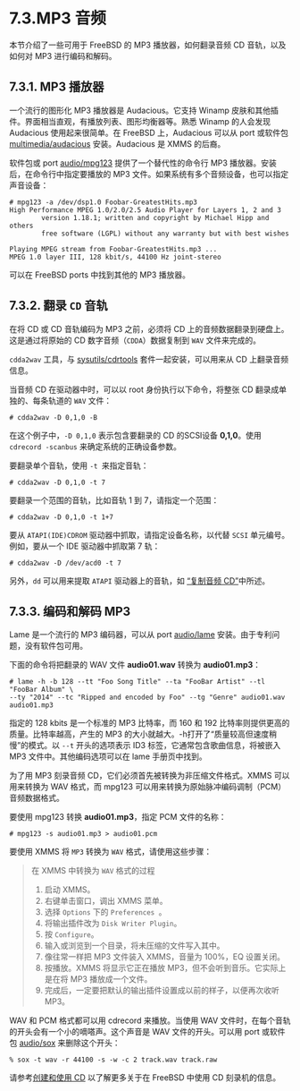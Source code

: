 # 7.3.MP3 音频

本节介绍了一些可用于 FreeBSD 的 MP3 播放器，如何翻录音频 CD 音轨，以及如何对 MP3 进行编码和解码。

## 7.3.1. MP3 播放器

一个流行的图形化 MP3 播放器是 Audacious。它支持 Winamp 皮肤和其他插件。界面相当直观，有播放列表、图形均衡器等。熟悉 Winamp 的人会发现 Audacious 使用起来很简单。在 FreeBSD 上，Audacious 可以从 port 或软件包 [multimedia/audacious](https://cgit.freebsd.org/ports/tree/multimedia/audacious/pkg-descr) 安装。Audacious 是 XMMS 的后裔。

软件包或 port [audio/mpg123](https://cgit.freebsd.org/ports/tree/multimedia/audacious/pkg-descr) 提供了一个替代性的命令行 MP3 播放器。安装后，在命令行中指定要播放的 MP3 文件。如果系统有多个音频设备，也可以指定声音设备：

```
# mpg123 -a /dev/dsp1.0 Foobar-GreatestHits.mp3
High Performance MPEG 1.0/2.0/2.5 Audio Player for Layers 1, 2 and 3
        version 1.18.1; written and copyright by Michael Hipp and others
        free software (LGPL) without any warranty but with best wishes

Playing MPEG stream from Foobar-GreatestHits.mp3 ...
MPEG 1.0 layer III, 128 kbit/s, 44100 Hz joint-stereo
```

可以在 FreeBSD ports 中找到其他的 MP3 播放器。

## 7.3.2. 翻录 `CD` 音轨

在将 CD 或 CD 音轨编码为 MP3 之前，必须将 CD 上的音频数据翻录到硬盘上。这是通过将原始的 CD 数字音频（`CDDA`）数据复制到 `WAV` 文件来完成的。

`cdda2wav` 工具，与 [sysutils/cdrtools](https://cgit.freebsd.org/ports/tree/sysutils/cdrtools/pkg-descr) 套件一起安装，可以用来从 CD 上翻录音频信息。

当音频 CD 在驱动器中时，可以以 root 身份执行以下命令，将整张 CD 翻录成单独的、每条轨道的 `WAV` 文件：

```
# cdda2wav -D 0,1,0 -B
```

在这个例子中，`-D 0,1,0` 表示包含要翻录的 CD 的SCSI设备 **0,1,0**。使用 `cdrecord -scanbus` 来确定系统的正确设备参数。

要翻录单个音轨，使用 `-t `来指定音轨：

```
# cdda2wav -D 0,1,0 -t 7
```

要翻录一个范围的音轨，比如音轨 1 到 7，请指定一个范围：

```
# cdda2wav -D 0,1,0 -t 1+7
```

要从 `ATAPI(IDE)CDROM` 驱动器中抓取，请指定设备名称，以代替 `SCSI` 单元编号。例如，要从一个 IDE 驱动器中抓取第 7 轨：

```
# cdda2wav -D /dev/acd0 -t 7
```

另外，`dd` 可以用来提取 `ATAPI` 驱动器上的音轨，如 [“复制音频 CD”](https://docs.freebsd.org/en/books/handbook/disks/index.html#duplicating-audiocds)中所述。

## 7.3.3. 编码和解码 MP3

Lame 是一个流行的 MP3 编码器，可以从 port [audio/lame](https://cgit.freebsd.org/ports/tree/audio/lame/pkg-descr) 安装。由于专利问题，没有软件包可用。

下面的命令将把翻录的 WAV 文件 **audio01.wav** 转换为 **audio01.mp3**：

```
# lame -h -b 128 --tt "Foo Song Title" --ta "FooBar Artist" --tl "FooBar Album" \
--ty "2014" --tc "Ripped and encoded by Foo" --tg "Genre" audio01.wav audio01.mp3
```

指定的 128 kbits 是一个标准的 MP3 比特率，而 160 和 192 比特率则提供更高的质量。比特率越高，产生的 MP3 的大小就越大。-h打开了“质量较高但速度稍慢”的模式。以 `--t` 开头的选项表示 ID3 标签，它通常包含歌曲信息，将被嵌入 MP3 文件中。其他编码选项可以在 lame 手册页中找到。

为了用 MP3 刻录音频 CD，它们必须首先被转换为非压缩文件格式。XMMS 可以用来转换为 WAV 格式，而 mpg123 可以用来转换为原始脉冲编码调制（PCM）音频数据格式。

要使用 mpg123 转换 **audio01.mp3**，指定 PCM 文件的名称：

```
# mpg123 -s audio01.mp3 > audio01.pcm
```

要使用 XMMS 将 `MP3` 转换为 `WAV` 格式，请使用这些步骤：

> 在 XMMS 中转换为 `WAV` 格式的过程
>
> 1. 启动 XMMS。
> 2. 右键单击窗口，调出 XMMS 菜单。
> 3. 选择 `Options` 下的 `Preferences `。
> 4. 将输出插件改为 `Disk Writer Plugin`。
> 5. 按 `Configure`。
> 6. 输入或浏览到一个目录，将未压缩的文件写入其中。
> 7. 像往常一样把 MP3 文件装入 XMMS，音量为 100%，EQ 设置关闭。
> 8. 按播放。XMMS 将显示它正在播放 MP3，但不会听到音乐。它实际上是在将 MP3 播放成一个文件。
> 9. 完成后，一定要把默认的输出插件设置成以前的样子，以便再次收听 MP3。

WAV 和 PCM 格式都可以用 cdrecord 来播放。当使用 WAV 文件时，在每个音轨的开头会有一个小的嘀嗒声。这个声音是 WAV 文件的开头。可以用  port 或软件包 [audio/sox](https://docs.freebsd.org/en/books/handbook/disks/index.html#creating-cds) 来删除这个开头：

```
% sox -t wav -r 44100 -s -w -c 2 track.wav track.raw
```

请参考[创建和使用 CD](https://docs.freebsd.org/en/books/handbook/disks/index.html#creating-cds) 以了解更多关于在 FreeBSD 中使用 CD 刻录机的信息。

